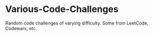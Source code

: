 # Various-Code-Challenges
Random code challenges of varying difficulty. Some from LeetCode, Codewars, etc.
